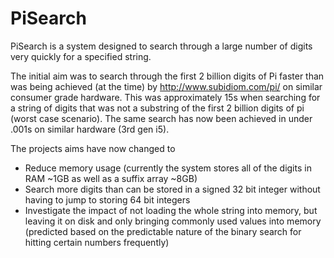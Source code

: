 PiSearch
========
PiSearch is a system designed to search through a large number of digits very quickly for a specified string.  
  
The initial aim was to search through the first 2 billion digits of Pi faster than was being achieved (at the time) by http://www.subidiom.com/pi/ on similar consumer grade hardware. This was approximately 15s when searching for a string of digits that was not a substring of the first 2 billion digits of pi (worst case scenario). The same search has now been achieved in under .001s on similar hardware (3rd gen i5).  
  
The projects aims have now changed to  
- Reduce memory usage (currently the system stores all of the digits in RAM ~1GB as well as a suffix array ~8GB)
- Search more digits than can be stored in a signed 32 bit integer without having to jump to storing 64 bit integers
- Investigate the impact of not loading the whole string into memory, but leaving it on disk and only bringing commonly used values into memory (predicted based on the predictable nature of the binary search for hitting certain numbers frequently)
